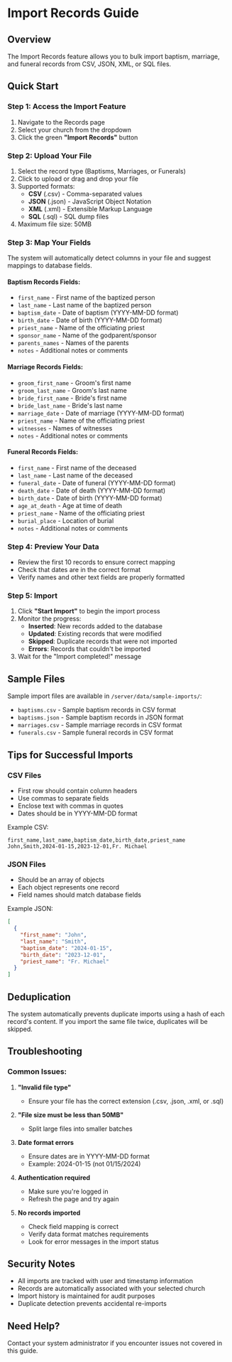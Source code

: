 # Import Records Guide

## Overview
The Import Records feature allows you to bulk import baptism, marriage, and funeral records from CSV, JSON, XML, or SQL files.

## Quick Start

### Step 1: Access the Import Feature
1. Navigate to the Records page
2. Select your church from the dropdown
3. Click the green **"Import Records"** button

### Step 2: Upload Your File
1. Select the record type (Baptisms, Marriages, or Funerals)
2. Click to upload or drag and drop your file
3. Supported formats:
   - **CSV** (.csv) - Comma-separated values
   - **JSON** (.json) - JavaScript Object Notation
   - **XML** (.xml) - Extensible Markup Language
   - **SQL** (.sql) - SQL dump files
4. Maximum file size: 50MB

### Step 3: Map Your Fields
The system will automatically detect columns in your file and suggest mappings to database fields.

#### Baptism Records Fields:
- `first_name` - First name of the baptized person
- `last_name` - Last name of the baptized person
- `baptism_date` - Date of baptism (YYYY-MM-DD format)
- `birth_date` - Date of birth (YYYY-MM-DD format)
- `priest_name` - Name of the officiating priest
- `sponsor_name` - Name of the godparent/sponsor
- `parents_names` - Names of the parents
- `notes` - Additional notes or comments

#### Marriage Records Fields:
- `groom_first_name` - Groom's first name
- `groom_last_name` - Groom's last name
- `bride_first_name` - Bride's first name
- `bride_last_name` - Bride's last name
- `marriage_date` - Date of marriage (YYYY-MM-DD format)
- `priest_name` - Name of the officiating priest
- `witnesses` - Names of witnesses
- `notes` - Additional notes or comments

#### Funeral Records Fields:
- `first_name` - First name of the deceased
- `last_name` - Last name of the deceased
- `funeral_date` - Date of funeral (YYYY-MM-DD format)
- `death_date` - Date of death (YYYY-MM-DD format)
- `birth_date` - Date of birth (YYYY-MM-DD format)
- `age_at_death` - Age at time of death
- `priest_name` - Name of the officiating priest
- `burial_place` - Location of burial
- `notes` - Additional notes or comments

### Step 4: Preview Your Data
- Review the first 10 records to ensure correct mapping
- Check that dates are in the correct format
- Verify names and other text fields are properly formatted

### Step 5: Import
1. Click **"Start Import"** to begin the import process
2. Monitor the progress:
   - **Inserted**: New records added to the database
   - **Updated**: Existing records that were modified
   - **Skipped**: Duplicate records that were not imported
   - **Errors**: Records that couldn't be imported
3. Wait for the "Import completed!" message

## Sample Files

Sample import files are available in `/server/data/sample-imports/`:
- `baptisms.csv` - Sample baptism records in CSV format
- `baptisms.json` - Sample baptism records in JSON format
- `marriages.csv` - Sample marriage records in CSV format
- `funerals.csv` - Sample funeral records in CSV format

## Tips for Successful Imports

### CSV Files
- First row should contain column headers
- Use commas to separate fields
- Enclose text with commas in quotes
- Dates should be in YYYY-MM-DD format

Example CSV:
```csv
first_name,last_name,baptism_date,birth_date,priest_name
John,Smith,2024-01-15,2023-12-01,Fr. Michael
```

### JSON Files
- Should be an array of objects
- Each object represents one record
- Field names should match database fields

Example JSON:
```json
[
  {
    "first_name": "John",
    "last_name": "Smith",
    "baptism_date": "2024-01-15",
    "birth_date": "2023-12-01",
    "priest_name": "Fr. Michael"
  }
]
```

## Deduplication
The system automatically prevents duplicate imports using a hash of each record's content. If you import the same file twice, duplicates will be skipped.

## Troubleshooting

### Common Issues:

1. **"Invalid file type"**
   - Ensure your file has the correct extension (.csv, .json, .xml, or .sql)

2. **"File size must be less than 50MB"**
   - Split large files into smaller batches

3. **Date format errors**
   - Ensure dates are in YYYY-MM-DD format
   - Example: 2024-01-15 (not 01/15/2024)

4. **Authentication required**
   - Make sure you're logged in
   - Refresh the page and try again

5. **No records imported**
   - Check field mapping is correct
   - Verify data format matches requirements
   - Look for error messages in the import status

## Security Notes
- All imports are tracked with user and timestamp information
- Records are automatically associated with your selected church
- Import history is maintained for audit purposes
- Duplicate detection prevents accidental re-imports

## Need Help?
Contact your system administrator if you encounter issues not covered in this guide.
